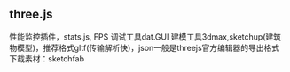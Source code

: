 <!--
 * @Author: yuzihan yuzihanyuzihan@163.com
 * @Date: 2022-05-26 20:23:42
 * @LastEditors: yuzihan yuzihanyuzihan@163.com
 * @LastEditTime: 2022-05-27 20:19:38
 * @FilePath: /fe_interview/前端可视化/游戏开发与可视化.md
 * @Description: 这是默认设置,请设置`customMade`, 打开koroFileHeader查看配置 进行设置: https://github.com/OBKoro1/koro1FileHeader/wiki/%E9%85%8D%E7%BD%AE
-->
## three.js
性能监控插件，stats.js, FPS
调试工具dat.GUI
建模工具3dmax,sketchup(建筑物模型)，推荐格式gltf(传输解析快)，json一般是threejs官方编辑器的导出格式
下载素材：sketchfab